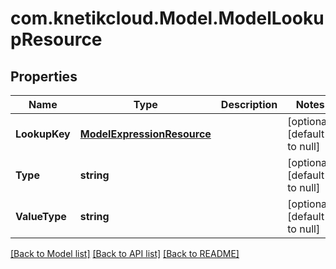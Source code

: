 # com.knetikcloud.Model.ModelLookupResource
## Properties

Name | Type | Description | Notes
------------ | ------------- | ------------- | -------------
**LookupKey** | [**ModelExpressionResource**](ModelExpressionResource.md) |  | [optional] [default to null]
**Type** | **string** |  | [optional] [default to null]
**ValueType** | **string** |  | [optional] [default to null]

[[Back to Model list]](../README.md#documentation-for-models) [[Back to API list]](../README.md#documentation-for-api-endpoints) [[Back to README]](../README.md)

